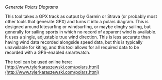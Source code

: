*Generate Polars Diagrams*

This tool takes a GPX track as output by Garmin or Strava (or probably most other tools that generate GPX) and turns it
into a polars diagram. This is designed around kitesurfing or windsurfing, or maybe dinghy sailing, but generally for
sailing sports in which no record of apparent wind is available. It uses a single, adjustable true wind direction. This
is less accurate than having wind data recorded alongside speed data, but this is typically unavailable for kiting, and
this tool allows for all required data to be recorded with a GPS-enabled smartwatch.

The tool can be used online here: [http://www.tylerkaraszewski.com/polars.html](http://www.tylerkaraszewski.com/polars.html)
